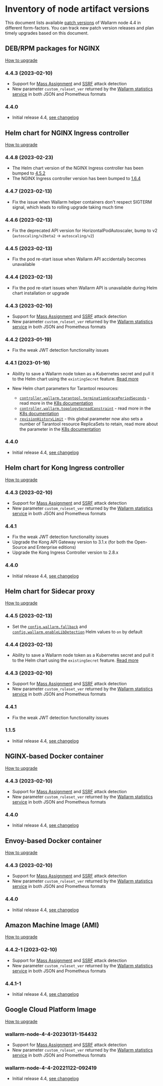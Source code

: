 # Inventory of node artifact versions

This document lists available [patch versions](versioning-policy.md#version-format) of Wallarm node 4.4 in different form-factors. You can track new patch version releases and plan timely upgrades based on this document.

## DEB/RPM packages for NGINX

[How to upgrade](nginx-modules.md)

### 4.4.3 (2023-02-10)

* Support for [Mass Assignment](../attacks-vulns-list.md#mass-assignment) and [SSRF](../attacks-vulns-list.md#serverside-request-forgery-ssrf) attack detection
* New parameter `custom_ruleset_ver` returned by the [Wallarm statistics service](../admin-en/configure-statistics-service.md) in both JSON and Prometheus formats

### 4.4.0

* Initial release 4.4, [see changelog](what-is-new.md)

## Helm chart for NGINX Ingress controller

[How to upgrade](ingress-controller.md)

### 4.4.8 (2023-02-23)

* The Helm chart version of the NGINX Ingress controller has been bumped to [4.5.2](https://github.com/kubernetes/ingress-nginx/releases/tag/helm-chart-4.5.2)
* The NGINX Ingress controller version has been bumped to [1.6.4](https://github.com/kubernetes/ingress-nginx/releases/tag/controller-v1.6.4)

### 4.4.7 (2023-02-13)

* Fix the issue when Wallarm helper containers don't respect SIGTERM signal, which leads to rolling upgrade taking much time

### 4.4.6 (2023-02-13)

* Fix the deprecated API version for HorizontalPodAutoscaler, bump to v2 (`autoscaling/v2beta2` → `autoscaling/v2`)

### 4.4.5 (2023-02-13)

* Fix the pod re-start issue when Wallarm API accidentally becomes unavailable

### 4.4.4 (2023-02-13)

* Fix the pod re-start issues when Wallarm API is unavailable during Helm chart installation or upgrade

### 4.4.3 (2023-02-10)

* Support for [Mass Assignment](../attacks-vulns-list.md#mass-assignment) and [SSRF](../attacks-vulns-list.md#serverside-request-forgery-ssrf) attack detection
* New parameter `custom_ruleset_ver` returned by the [Wallarm statistics service](../admin-en/configure-statistics-service.md) in both JSON and Prometheus formats

### 4.4.2 (2023-01-19)

* Fix the weak JWT detection functionality issues

### 4.4.1 (2023-01-16)

* Ability to save a Wallarm node token as a Kubernetes secret and pull it to the Helm chart using the `existingSecret` feature. [Read more](../admin-en/configure-kubernetes-en.md#controllerwallarmexistingsecret)
* New Helm chart parameters for Tarantool resources:

    * [`controller.wallarm.tarantool.terminationGracePeriodSeconds`](https://github.com/wallarm/ingress/blob/main/charts/ingress-nginx/values.yaml#L789) - read more in the [K8s documentation](https://kubernetes.io/docs/tasks/configure-pod-container/configure-liveness-readiness-startup-probes/#configure-probes)
    * [`controller.wallarm.topologySpreadConstraint`](https://github.com/wallarm/ingress/blob/main/charts/ingress-nginx/values.yaml#L793) - read more in the [K8s documentation](https://kubernetes.io/docs/concepts/scheduling-eviction/topology-spread-constraints/#topologyspreadconstraints-field)
    * [`revisionHistoryLimit`](https://github.com/wallarm/ingress/blob/main/charts/ingress-nginx/values.yaml#L870) - this global parameter now also sets a number of Tarantool resource ReplicaSets to retain, read more about the parameter in the [K8s documentation](https://kubernetes.io/docs/concepts/workloads/controllers/deployment/#revision-history-limit)

### 4.4.0

* Initial release 4.4, [see changelog](what-is-new.md)

## Helm chart for Kong Ingress controller

[How to upgrade](kong-ingress-controller.md)

### 4.4.3 (2023-02-10)

* Support for [Mass Assignment](../attacks-vulns-list.md#mass-assignment) and [SSRF](../attacks-vulns-list.md#serverside-request-forgery-ssrf) attack detection
* New parameter `custom_ruleset_ver` returned by the [Wallarm statistics service](../admin-en/configure-statistics-service.md) in both JSON and Prometheus formats

### 4.4.1

* Fix the weak JWT detection functionality issues
* Upgrade the Kong API Gateway version to 3.1.x (for both the Open-Source and Enterprise editions)
* Upgrade the Kong Ingress Controller version to 2.8.x

### 4.4.0

* Initial release 4.4, [see changelog](what-is-new.md)

## Helm chart for Sidecar proxy

[How to upgrade](sidecar-proxy.md)

### 4.4.5 (2023-02-13)

* Set the [`config.wallarm.fallback`](../installation/kubernetes/sidecar-proxy/helm-chart-for-wallarm.md#configwallarmfallback) and [`config.wallarm.enableLibDetection`](../installation/kubernetes/sidecar-proxy/helm-chart-for-wallarm.md#configwallarmenablelibdetection) Helm values to `on` by default

### 4.4.4 (2023-02-13)

* Ability to save a Wallarm node token as a Kubernetes secret and pull it to the Helm chart using the `existingSecret` feature. [Read more](../installation/kubernetes/sidecar-proxy/helm-chart-for-wallarm.md#configwallarmapiexistingsecret)

### 4.4.3 (2023-02-10)

* Support for [Mass Assignment](../attacks-vulns-list.md#mass-assignment) and [SSRF](../attacks-vulns-list.md#serverside-request-forgery-ssrf) attack detection
* New parameter `custom_ruleset_ver` returned by the [Wallarm statistics service](../admin-en/configure-statistics-service.md) in both JSON and Prometheus formats

### 4.4.1

* Fix the weak JWT detection functionality issues

### 1.1.5

* Initial release 4.4, [see changelog](what-is-new.md)

## NGINX-based Docker container

[How to upgrade](docker-container.md)

### 4.4.3 (2023-02-10)

* Support for [Mass Assignment](../attacks-vulns-list.md#mass-assignment) and [SSRF](../attacks-vulns-list.md#serverside-request-forgery-ssrf) attack detection
* New parameter `custom_ruleset_ver` returned by the [Wallarm statistics service](../admin-en/configure-statistics-service.md) in both JSON and Prometheus formats

### 4.4.0

* Initial release 4.4, [see changelog](what-is-new.md)

## Envoy-based Docker container

[How to upgrade](docker-container.md)

### 4.4.3 (2023-02-10)

* Support for [Mass Assignment](../attacks-vulns-list.md#mass-assignment) and [SSRF](../attacks-vulns-list.md#serverside-request-forgery-ssrf) attack detection
* New parameter `custom_ruleset_ver` returned by the [Wallarm statistics service](../admin-en/configure-statistics-service.md) in both JSON and Prometheus formats

### 4.4.0

* Initial release 4.4, [see changelog](what-is-new.md)

## Amazon Machine Image (AMI)

[How to upgrade](cloud-image.md)

### 4.4.2-1 (2023-02-10)

* Support for [Mass Assignment](../attacks-vulns-list.md#mass-assignment) and [SSRF](../attacks-vulns-list.md#serverside-request-forgery-ssrf) attack detection
* New parameter `custom_ruleset_ver` returned by the [Wallarm statistics service](../admin-en/configure-statistics-service.md) in both JSON and Prometheus formats

### 4.4.1-1

* Initial release 4.4, [see changelog](what-is-new.md)

## Google Cloud Platform Image

[How to upgrade](cloud-image.md)

### wallarm-node-4-4-20230131-154432

* Support for [Mass Assignment](../attacks-vulns-list.md#mass-assignment) and [SSRF](../attacks-vulns-list.md#serverside-request-forgery-ssrf) attack detection
* New parameter `custom_ruleset_ver` returned by the [Wallarm statistics service](../admin-en/configure-statistics-service.md) in both JSON and Prometheus formats

### wallarm-node-4-4-20221122-092419

* Initial release 4.4, [see changelog](what-is-new.md)

